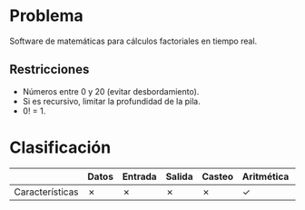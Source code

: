 # Problema

Software de matemáticas para cálculos factoriales en tiempo real.

## Restricciones

- Números entre 0 y 20 (evitar desbordamiento).
- Si es recursivo, limitar la profundidad de la pila.
- 0! = 1.

# Clasificación
|  | Datos | Entrada | Salida | Casteo | Aritmética | Relacionales | Lógicos | Condicionales | Ciclo | Matrices | Funciones |
|----------|-------|---------|--------|--------|------------|--------------|---------|---------------|-------|----------|-------------|
| Características | ✗ | ✗ | ✗ | ✗ | ✓ | ✗ | ✗ | ✗ | ✗ | ✓ | ✗ |
